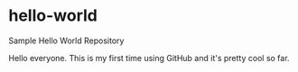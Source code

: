 # hello-world
Sample Hello World Repository

Hello everyone. This is my first time using GitHub and it's pretty cool so far.
